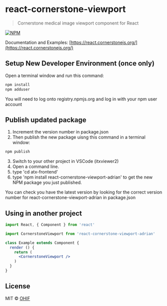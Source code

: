 # react-cornerstone-viewport

> Cornerstone medical image viewport component for React

[![NPM](https://img.shields.io/npm/v/react-cornerstone-viewport.svg)](https://www.npmjs.com/package/react-cornerstone-viewport)

Documentation and Examples: [https://react.cornerstonejs.org/](https://react.cornerstonejs.org/)

## Setup New Developer Environment (once only)
Open a terminal window and run this command:
```bash
npm install
npm adduser
```
You will need to log onto registry.npmjs.org and log in with your npm user account

## Publish updated package
1. Increment the version number in package.json
2. Then publish the new package uisng this command in a terminal window:

```bash
npm publish
```
3. Switch to your other project in VSCode (itxviewer2)
4. Open a command line.
5. type 'cd atx-frontend'
6. type 'npm install react-cornerstone-viewport-adrian' to get the new NPM package you just published.

You can check you have the latest version by looking for the correct version number for react-cornerstone-viewport-adrian in package.json

## Using in another project

```jsx
import React, { Component } from 'react'

import CornerstoneViewport from 'react-cornerstone-viewport-adrian'

class Example extends Component {
  render () {
    return (
      <CornerstoneViewport />
    )
  }
}
```

## License

MIT © [OHIF](https://github.com/OHIF)

